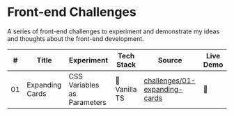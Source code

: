 # Front-end Challenges

A series of front-end challenges to experiment and demonstrate my ideas and thoughts about the front-end development.

| #   | Title           | Experiment                  | Tech Stack   | Source                                                           | Live Demo |
| --- | --------------- | --------------------------- | ------------ | ---------------------------------------------------------------- | --------- |
| 01  | Expanding Cards | CSS Variables as Parameters | 🍦Vanilla TS | [challenges/01-expanding-cards](./challenges/01-expanding-cards) | 🚧        |
